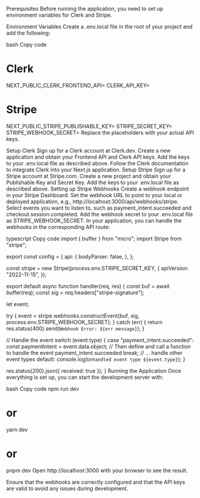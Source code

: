Prerequisites
Before running the application, you need to set up environment variables for Clerk and Stripe.

Environment Variables
Create a .env.local file in the root of your project and add the following:

bash
Copy code
# Clerk
NEXT_PUBLIC_CLERK_FRONTEND_API=<Your Clerk Frontend API Key>
CLERK_API_KEY=<Your Clerk API Key>

# Stripe
NEXT_PUBLIC_STRIPE_PUBLISHABLE_KEY=<Your Stripe Publishable Key>
STRIPE_SECRET_KEY=<Your Stripe Secret Key>
STRIPE_WEBHOOK_SECRET=<Your Stripe Webhook Secret>
Replace the placeholders with your actual API keys.

Setup Clerk
Sign up for a Clerk account at Clerk.dev.
Create a new application and obtain your Frontend API and Clerk API keys.
Add the keys to your .env.local file as described above.
Follow the Clerk documentation to integrate Clerk into your Next.js application.
Setup Stripe
Sign up for a Stripe account at Stripe.com.
Create a new project and obtain your Publishable Key and Secret Key.
Add the keys to your .env.local file as described above.
Setting up Stripe Webhooks
Create a webhook endpoint in your Stripe Dashboard.
Set the webhook URL to point to your local or deployed application, e.g., http://localhost:3000/api/webhooks/stripe.
Select events you want to listen to, such as payment_intent.succeeded and checkout.session.completed.
Add the webhook secret to your .env.local file as STRIPE_WEBHOOK_SECRET.
In your application, you can handle the webhooks in the corresponding API route:

typescript
Copy code
import { buffer } from "micro";
import Stripe from "stripe";

export const config = {
  api: {
    bodyParser: false,
  },
};

const stripe = new Stripe(process.env.STRIPE_SECRET_KEY, {
  apiVersion: "2022-11-15",
});

export default async function handler(req, res) {
  const buf = await buffer(req);
  const sig = req.headers["stripe-signature"];
  
  let event;
  
  try {
    event = stripe.webhooks.constructEvent(buf, sig, process.env.STRIPE_WEBHOOK_SECRET);
  } catch (err) {
    return res.status(400).send(`Webhook Error: ${err.message}`);
  }

  // Handle the event
  switch (event.type) {
    case "payment_intent.succeeded":
      const paymentIntent = event.data.object;
      // Then define and call a function to handle the event payment_intent.succeeded
      break;
    // ... handle other event types
    default:
      console.log(`Unhandled event type ${event.type}`);
  }

  res.status(200).json({ received: true });
}
Running the Application
Once everything is set up, you can start the development server with:

bash
Copy code
npm run dev
# or
yarn dev
# or
pnpm dev
Open http://localhost:3000 with your browser to see the result.

Ensure that the webhooks are correctly configured and that the API keys are valid to avoid any issues during development.